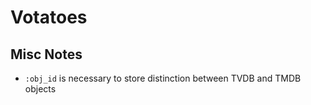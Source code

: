 # Votatoes

## Misc Notes
* ```:obj_id``` is necessary to store distinction between TVDB and TMDB objects
